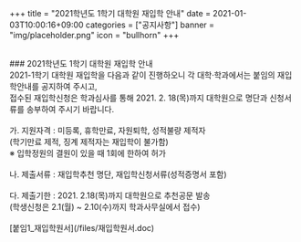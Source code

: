 +++
title = "2021학년도 1학기 대학원 재입학 안내"
date = 2021-01-03T10:00:16+09:00
categories = ["공지사항"]
banner = "img/placeholder.png"
icon = "bullhorn"
+++
<!--more-->

<br>
### 2021학년도 1학기 대학원 재입학 안내

<br>
2021-1학기 대학원 재입학을 다음과 같이 진행하오니 각 대학·학과에서는 붙임의 재입학안내를 공지하여 주시고, <br>접수된 재입학신청은 학과심사를 통해 2021. 2. 18(목)까지  대학원으로 명단과 신청서류를 송부하여 주시기 바랍니다.
<br>
<br>
   가. 지원자격 : 미등록, 휴학만료, 자원퇴학, 성적불량 제적자
   <br>
                  (학기만료 제적, 징계 제적자는 재입학이 불가함)
                  <br>
                  ※ 입학정원의 결원이 있을 때 1회에 한하여 허가
                  <br>
                  <br>
   나. 제출서류 : 재입학추천 명단, 재입학신청서류(성적증명서 포함)
   <br>
   <br>
   다. 제출기한 : 2021. 2.18(목)까지 대학원으로 추천공문 발송
   <br>
                  (학생신청은 2.1(월) ~ 2.10(수)까지 학과사무실에서 접수)  
<br>
<br>[붙임1_재입학원서](/files/재입학원서.doc)
